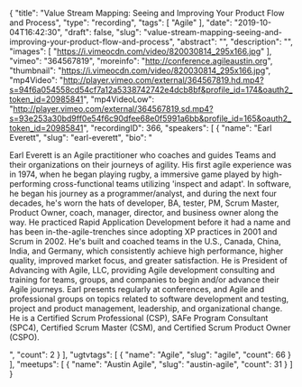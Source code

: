 {
  "title": "Value Stream Mapping: Seeing and Improving Your Product Flow and Process",
  "type": "recording",
  "tags": [
    "Agile"
  ],
  "date": "2019-10-04T16:42:30",
  "draft": false,
  "slug": "value-stream-mapping-seeing-and-improving-your-product-flow-and-process",
  "abstract": "",
  "description": "",
  "images": [
    "https://i.vimeocdn.com/video/820030814_295x166.jpg"
  ],
  "vimeo": "364567819",
  "moreinfo": "http://conference.agileaustin.org",
  "thumbnail": "https://i.vimeocdn.com/video/820030814_295x166.jpg",
  "mp4Video": "http://player.vimeo.com/external/364567819.hd.mp4?s=94f6a054558cd54cf7a12a5338742742e4dcb8bf&profile_id=174&oauth2_token_id=20985841",
  "mp4VideoLow": "http://player.vimeo.com/external/364567819.sd.mp4?s=93e253a30bd9ff0e54f6c90dfee68e0f5991a6bb&profile_id=165&oauth2_token_id=20985841",
  "recordingID": 366,
  "speakers": [
    {
      "name": "Earl Everett",
      "slug": "earl-everett",
      "bio": "<p>Earl Everett is an Agile practitioner who coaches and guides Teams and their organizations on their journeys of agility. His first agile experience was in 1974, when he began playing rugby, a immersive game played by high-performing cross-functional teams utilizing 'inspect and adapt'. In software, he began his journey as a programmer/analyst, and during the next four decades, he's worn the hats of developer, BA, tester, PM, Scrum Master, Product Owner, coach, manager, director, and business owner along the way. He practiced Rapid Application Development before it had a name and has been in-the-agile-trenches since adopting XP practices in 2001 and Scrum in 2002. He's built and coached teams in the U.S., Canada, China, India, and Germany, which consistently achieve high performance, higher quality, improved market focus, and greater satisfaction. He is President of Advancing with Agile, LLC, providing Agile development consulting and training for teams, groups, and companies to begin and/or advance their Agile journeys. Earl presents regularly at conferences, and Agile and professional groups on topics related to software development and testing, project and product management, leadership, and organizational change. He is a Certified Scrum Professional (CSP), SAFe Program Consultant (SPC4), Certified Scrum Master (CSM), and Certified Scrum Product Owner (CSPO).</p>",
      "count": 2
    }
  ],
  "ugtvtags": [
    {
      "name": "Agile",
      "slug": "agile",
      "count": 66
    }
  ],
  "meetups": [
    {
      "name": "Austin Agile",
      "slug": "austin-agile",
      "count": 31
    }
  ]
}